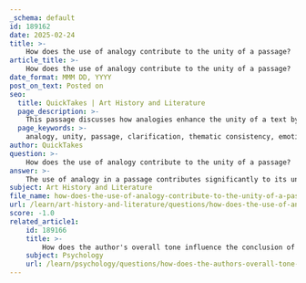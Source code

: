 ```yaml
---
_schema: default
id: 189162
date: 2025-02-24
title: >-
    How does the use of analogy contribute to the unity of a passage?
article_title: >-
    How does the use of analogy contribute to the unity of a passage?
date_format: MMM DD, YYYY
post_on_text: Posted on
seo:
  title: QuickTakes | Art History and Literature
  page_description: >-
    This passage discusses how analogies enhance the unity of a text by simplifying complex ideas, maintaining thematic consistency, evoking emotions, illustrating relationships, and reinforcing arguments.
  page_keywords: >-
    analogy, unity, passage, clarification, thematic consistency, emotional resonance, relationships, reinforcement, rhetorical device
author: QuickTakes
question: >-
    How does the use of analogy contribute to the unity of a passage?
answer: >-
    The use of analogy in a passage contributes significantly to its unity by creating connections between disparate ideas, enhancing comprehension, and reinforcing the author's overall message. Here are several ways in which analogy achieves this:\n\n1. **Clarification of Complex Ideas**: Analogies simplify complex concepts by relating them to familiar experiences or objects. This makes the text more accessible to readers, allowing them to grasp the author's intent without confusion.\n\n2. **Thematic Consistency**: By employing a consistent analogy throughout a passage, the author can maintain a thematic thread that ties various points together. This coherence helps readers follow the argument or narrative more easily, as they can see how different elements relate to the central analogy.\n\n3. **Emotional Resonance**: Analogies often evoke emotions by connecting abstract ideas to concrete experiences. This emotional engagement can enhance the reader's connection to the text, making the overall message more impactful and memorable.\n\n4. **Illustration of Relationships**: Analogies can illustrate relationships between ideas, showing how one concept can influence or reflect another. This relational aspect helps to unify the passage by demonstrating interconnectedness among the various points being made.\n\n5. **Reinforcement of Arguments**: When an analogy is used to support a particular argument, it can serve as a persuasive tool that strengthens the author's position. By drawing parallels, the author can effectively argue for a specific viewpoint, thereby enhancing the unity of the passage.\n\nIn summary, analogies serve as a powerful rhetorical device that fosters unity in a passage by clarifying ideas, maintaining thematic consistency, evoking emotions, illustrating relationships, and reinforcing arguments. This multifaceted contribution ensures that the passage resonates with readers and conveys its intended message effectively.
subject: Art History and Literature
file_name: how-does-the-use-of-analogy-contribute-to-the-unity-of-a-passage.md
url: /learn/art-history-and-literature/questions/how-does-the-use-of-analogy-contribute-to-the-unity-of-a-passage
score: -1.0
related_article1:
    id: 189166
    title: >-
        How does the author's overall tone influence the conclusion of a text?
    subject: Psychology
    url: /learn/psychology/questions/how-does-the-authors-overall-tone-influence-the-conclusion-of-a-text
---
```


&nbsp;
